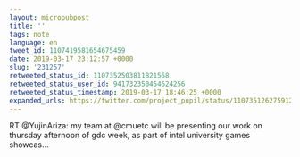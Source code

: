 ```yaml
---
layout: micropubpost
title: ''
tags: note
language: en
tweet_id: 1107419581654675459
date: 2019-03-17 23:12:57 +0000
slug: '231257'
retweeted_status_id: 1107352503811821568
retweeted_status_user_id: 941732350454624256
retweeted_status_timestamp: 2019-03-17 18:46:25 +0000
expanded_urls: https://twitter.com/project_pupil/status/1107351262759129094
---
```

RT @YujinAriza: my team at @cmuetc will be presenting our work on thursday afternoon of gdc week, as part of intel university games showcas…
